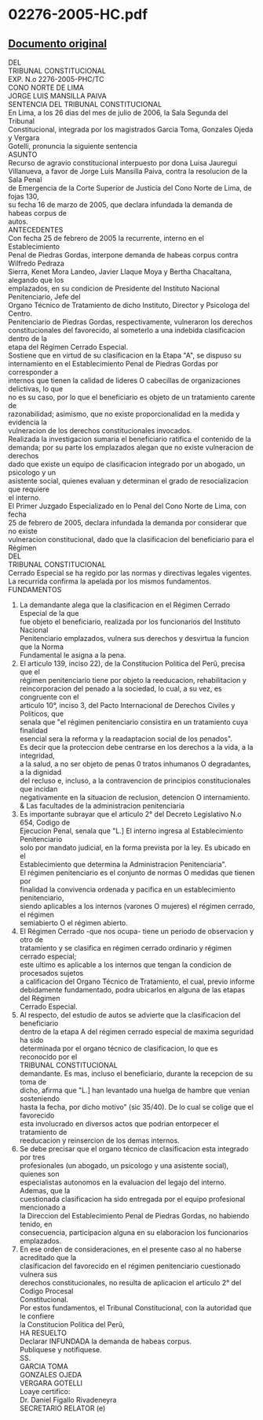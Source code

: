 
02276-2005-HC.pdf
=================
  
[Documento original](https://tc.gob.pe/jurisprudencia/2006/02276-2005-HC.pdf)  
---  
DEL  
TRIBUNAL CONSTITUCIONAL  
EXP. N.o 2276-2005-PHC/TC  
CONO NORTE DE LIMA  
JORGE LUIS MANSILLA PAIVA  
SENTENCIA DEL TRIBUNAL CONSTITUCIONAL  
En Lima, a los 26 dias del mes de julio de 2006, la Sala Segunda del Tribunal  
Constitucional, integrada por los magistrados Garcia Toma, Gonzales Ojeda y Vergara  
Gotelli, pronuncia la siguiente sentencia  
ASUNTO  
Recurso de agravio constitucional interpuesto por dona Luisa Jauregui  
Villanueva, a favor de Jorge Luis Mansilla Paiva, contra la resolucion de la Sala Penal  
de Emergencia de la Corte Superior de Justicia del Cono Norte de Lima, de fojas 130,  
su fecha 16 de marzo de 2005, que declara infundada la demanda de habeas corpus de  
autos.  
ANTECEDENTES  
Con fecha 25 de febrero de 2005 la recurrente, interno en el Establecimiento  
Penal de Piedras Gordas, interpone demanda de habeas corpus contra Wilfredo Pedraza  
Sierra, Kenet Mora Landeo, Javier Llaque Moya y Bertha Chacaltana, alegando que los  
emplazados, en su condicion de Presidente del Instituto Nacional Penitenciario, Jefe del  
Organo Técnico de Tratamiento de dicho Instituto, Director y Psicologa del Centro.  
Penitenciario de Piedras Gordas, respectivamente, vulneraron los derechos  
constitucionales del favorecido, al someterlo a una indebida clasificacion dentro de la  
etapa del Régimen Cerrado Especial.  
Sostiene que en virtud de su clasificacion en la Etapa "A", se dispuso su  
internamiento en el Establecimiento Penal de Piedras Gordas por corresponder a  
internos que tienen la calidad de lideres O cabecillas de organizaciones delictivas, lo que  
no es su caso, por lo que el beneficiario es objeto de un tratamiento carente de  
razonabilidad; asimismo, que no existe proporcionalidad en la medida y evidencia la  
vulneracion de los derechos constitucionales invocados.  
Realizada la investigacion sumaria el beneficiario ratifica el contenido de la  
demanda; por su parte los emplazados alegan que no existe vulneracion de derechos  
dado que existe un equipo de clasificacion integrado por un abogado, un psicologo y un  
asistente social, quienes evaluan y determinan el grado de resocializacion que requiere  
el interno.  
El Primer Juzgado Especializado en lo Penal del Cono Norte de Lima, con fecha  
25 de febrero de 2005, declara infundada la demanda por considerar que no existe  
vulneracion constitucional, dado que la clasificacion del beneficiario para el Régimen  
DEL  
TRIBUNAL CONSTITUCIONAL  
Cerrado Especial se ha regido por las normas y directivas legales vigentes.  
La recurrida confirma la apelada por los mismos fundamentos.  
FUNDAMENTOS  
1. La demandante alega que la clasificacion en el Régimen Cerrado Especial de la que  
fue objeto el beneficiario, realizada por los funcionarios del Instituto Nacional  
Penitenciario emplazados, vulnera sus derechos y desvirtua la funcion que la Norma  
Fundamental le asigna a la pena.  
2. El articulo 139, inciso 22), de la Constitucion Politica del Perû, precisa que el  
régimen penitenciario tiene por objeto la reeducacion, rehabilitacion y  
reincorporacion del penado a la sociedad, lo cual, a su vez, es congruente con el  
articulo 10°, inciso 3, del Pacto Internacional de Derechos Civiles y Politicos, que  
senala que "el régimen penitenciario consistira en un tratamiento cuya finalidad  
esencial sera la reforma y la readaptacion social de los penados".  
Es decir que la proteccion debe centrarse en los derechos a la vida, a la integridad,  
a la salud, a no ser objeto de penas 0 tratos inhumanos O degradantes, a la dignidad  
del recluso e, incluso, a la contravencion de principios constitucionales que incidan  
negativamente en la situacion de reclusion, detencion O internamiento.  
& Las facultades de la administracion penitenciaria  
3. Es importante subrayar que el articulo 2° del Decreto Legislativo N.o 654, Codigo de  
Ejecucion Penal, senala que "L.] El interno ingresa al Establecimiento Penitenciario  
solo por mandato judicial, en la forma prevista por la ley. Es ubicado en el  
Establecimiento que determina la Administracion Penitenciaria".  
El régimen penitenciario es el conjunto de normas O medidas que tienen por  
finalidad la convivencia ordenada y pacifica en un establecimiento penitenciario,  
siendo aplicables a los internos (varones O mujeres) el régimen cerrado, el régimen  
semiabierto O el régimen abierto.  
4. El Régimen Cerrado -que nos ocupa- tiene un periodo de observacion y otro de  
tratamiento y se clasifica en régimen cerrado ordinario y régimen cerrado especial;  
este ultimo es aplicable a los internos que tengan la condicion de procesados sujetos  
a calificacion del Organo Técnico de Tratamiento, el cual, previo informe  
debidamente fundamentado, podra ubicarlos en alguna de las etapas del Régimen  
Cerrado Especial.  
5. Al respecto, del estudio de autos se advierte que la clasificacion del beneficiario  
dentro de la etapa A del régimen cerrado especial de maxima seguridad ha sido  
determinada por el organo técnico de clasificacion, lo que es reconocido por el  
TRIBUNAL CONSTITUCIONAL  
demandante. Es mas, incluso el beneficiario, durante la recepcion de su toma de  
dicho, afirma que "L.] han levantado una huelga de hambre que venian sosteniendo  
hasta la fecha, por dicho motivo" (sic 35/40). De lo cual se colige que el favorecido  
esta involucrado en diversos actos que podrian entorpecer el tratamiento de  
reeducacion y reinsercion de los demas internos.  
6. Se debe precisar que el organo técnico de clasificacion esta integrado por tres  
profesionales (un abogado, un psicologo y una asistente social), quienes son  
especialistas autonomos en la evaluacion del legajo del interno. Ademas, que la  
cuestionada clasificacion ha sido entregada por el equipo profesional mencionado a  
la Direccion del Establecimiento Penal de Piedras Gordas, no habiendo tenido, en  
consecuencia, participacion alguna en su elaboracion los funcionarios emplazados.  
7. En ese orden de consideraciones, en el presente caso al no haberse acreditado que la  
clasificacion del favorecido en el régimen penitenciario cuestionado vulnera sus  
derechos constitucionales, no resulta de aplicacion el articulo 2° del Codigo Procesal  
Constitucional.  
Por estos fundamentos, el Tribunal Constitucional, con la autoridad que le confiere  
la Constitucion Politica del Perû,  
HA RESUELTO  
Declarar INFUNDADA la demanda de habeas corpus.  
Publiquese y notifiquese.  
SS.  
GARCIA TOMA  
GONZALES OJEDA  
VERGARA GOTELLI  
Loaye certifico:  
Dr. Daniel Figallo Rivadeneyra  
SECRETARIO RELATOR (e)